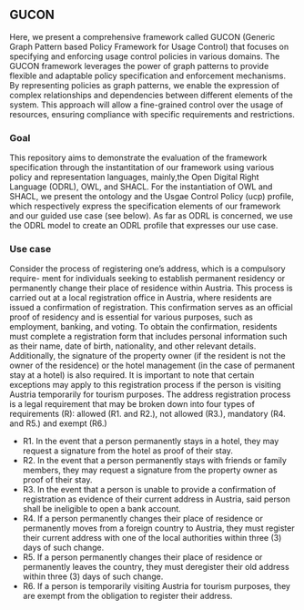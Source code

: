 ## GUCON

Here, we present a comprehensive framework called GUCON (Generic Graph Pattern based Policy Framework for Usage Control) that focuses on specifying and enforcing usage control policies in various domains. The GUCON framework leverages the power of graph patterns to provide flexible and adaptable policy specification and enforcement mechanisms. By representing policies as graph patterns, we enable the expression of complex relationships and dependencies between different elements of the system. This approach will allow a fine-grained control over the usage of resources, ensuring compliance with specific requirements and restrictions.

### Goal 
This repository aims to demonstrate the evaluation of the framework specification through the instantitation of our framework using various policy and representation languages, mainly,the Open Digital Right Language (ODRL), OWL, and SHACL. 
For the instantiation of OWL and SHACL, we present the ontology and the Usgae Control Policy (ucp) profile, which respectively express the specification elements of our framework and our guided use case (see below). As far as ODRL is concerned, we use the ODRL model to create an ODRL profile that expresses our use case.

### Use case

Consider the process of registering one’s address, which is a compulsory require-
ment for individuals seeking to establish permanent residency or permanently
change their place of residence within Austria. This process is carried out at
a local registration office in Austria, where residents are issued a confirmation
of registration. This confirmation serves as an official proof of residency and is
essential for various purposes, such as employment, banking, and voting.
To obtain the confirmation, residents must complete a registration form that
includes personal information such as their name, date of birth, nationality, and
other relevant details. Additionally, the signature of the property owner (if the
resident is not the owner of the residence) or the hotel management (in the case
of permanent stay at a hotel) is also required. It is important to note that certain
exceptions may apply to this registration process if the person is visiting Austria
temporarily for tourism purposes.
The address registration process is a legal requirement that may be broken
down into four types of requirements (R): allowed (R1. and R2.), not allowed
(R3.), mandatory (R4. and R5.) and exempt (R6.)
- R1. In the event that a person permanently stays in a hotel, they may request a signature from the hotel as proof of their stay.
- R2. In the event that a person permanently stays with friends or family members, they may request a signature from the property owner as proof of their stay.
- R3. In the event that a person is unable to provide a confirmation of registration as evidence of their current address in Austria, said person shall be ineligible to open a bank account.
- R4. If a person permanently changes their place of residence or permanently moves from a foreign country to Austria, they must register their current address with one of the local authorities within three (3) days of such change.
- R5. If a person permanently changes their place of residence or permanently leaves the country, they must deregister their old address within three (3) days of such change.
- R6. If a person is temporarily visiting Austria for tourism purposes, they are exempt from the obligation to register their address.


